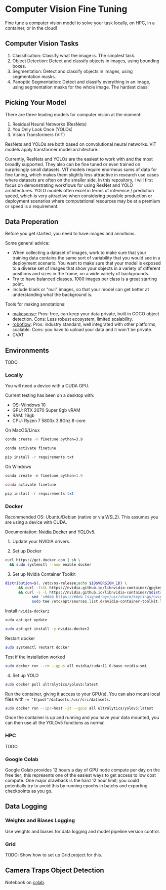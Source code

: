 # Computer Vision Fine Tuning
Fine tune a computer vision model to solve your task locally, on HPC, in a container, or in the cloud!

## Computer Vision Tasks

1. Classification: Classify what the image is.  The simplest task.
2. Object Detection: Detect and classify objects in images, using bounding boxes. 
3. Segmentation: Detect and classify objects in images, using segmentation masks.
4. Panoptic Segmentation: Detect and classify everything in an image, using segmentation masks for the whole image. The hardest class!

## Picking Your Model

There are three leading models for computer vision at the moment:

1. Residual Neural Networks (ResNets)
2. You Only Look Once (YOLOs)
3. Vision Transformers (ViT)

ResNets and YOLOs are both based on convolutional neural networks. ViT models apply transformer model architecture. 

Currently, ResNets and YOLOs are the easiest to work with and the most broadly supported. They also can be fine tuned or even trained on surprisingly small datasets.
ViT models require enormous sums of data for fine tuning, which makes them slightly less attractive in research use cases where datasets are often on the smaller side. 
In this repository, I will first focus on demonstrating workflows for using ResNet and YOLO architectures.
YOLO models often excel in terms of inference / prediction speed, which is very attractive when considering possible production or deployment scenarios where computational resources may be at a premium or speed is a requirement.

## Data Preperation

Before you get started, you need to have images and annotions.

Some general advice:

- When collecting a dataset of images, work to make sure that your training data contains the same sort of variability that you would see in a deployment scenario. You want to make sure that your model is exposed to a diverse set of images that show your objects in a variety of different positions and sizes in the frame, on a wide variety of backgrounds.
- Try to have balanced classes. 1000 images per class is a great starting point.
- Include blank or "null" images, so that your model can get better at understanding what the background is.

Tools for making annotations:

- [makesense](https://www.makesense.ai/): Pros: free, can keep your data private, built in COCO object detection. Cons: Less robust ecosystem, limited scalability.
- [roboflow](https://roboflow.com/): Pros: industry standard, well integrated with other platforms, scalable. Cons: you have to upload your data and it won't be private.
- CVAT

## Environments

TODO

### Locally

You will need a device with a CUDA GPU. 

Current testing has been on a desktop with:
- OS: Windows 10
- GPU: RTX 2070 Super 8gb vRAM
- RAM: 16gb 
- CPU: Ryzen 7 5800x 3.8Ghz 8-core

On MacOS/Linux
```bash
conda create -n finetune python=3.9

conda activate finetune

pip install -r requirements.txt
```

On Windows
```powershell
conda create -n finetune python=3.9

conda activate finetune

pip install -r requirements.txt
```

### Docker

Recommended OS: Ubuntu/Debian (native or via WSL2).
This assumes you are using a device with CUDA.

Documentation: [Nvidia Docker](https://github.com/ultralytics/yolov5/wiki/Docker-Quickstart) and [YOLOv5](https://github.com/ultralytics/yolov5/wiki/Docker-Quickstart).

1. Update your NVIDIA drivers.

2. Set up Docker

```bash
curl https://get.docker.com | sh \
  && sudo systemctl --now enable docker
```
3. Set up Nvidia Container Toolkit

```bash
distribution=$(. /etc/os-release;echo $ID$VERSION_ID) \
      && curl -fsSL https://nvidia.github.io/libnvidia-container/gpgkey | sudo gpg --dearmor -o /usr/share/keyrings/nvidia-container-toolkit-keyring.gpg \
      && curl -s -L https://nvidia.github.io/libnvidia-container/$distribution/libnvidia-container.list | \
            sed 's#deb https://#deb [signed-by=/usr/share/keyrings/nvidia-container-toolkit-keyring.gpg] https://#g' | \
            sudo tee /etc/apt/sources.list.d/nvidia-container-toolkit.list
```

Install `nvidia-docker2`

```bash
suda apt-get update

sudo apt-get install -y nvidia-docker2
```

Restart docker

```bash
sudo systemctl restart docker
```

Test if the installation worked

```bash
sudo docker run --rm --gpus all nvidia/cuda:11.0-base nvidia-smi
```

4. Set up YOLO

```bash
sudo docker pull ultralytics/yolov5:latest
```

Run the container, giving it access to your GPU(s). You can also mount local files with `-v "$(pwd)"/datasets:/usr/src/datasets`.

```bash
sudo docker run --ipc=host -it --gpus all ultralytics/yolov5:latest
```

Once the container is up and running and you have your data mounted, you can then use all the YOLOv5 functions as normal.

### HPC 

TODO

### Google Colab

Google Colab provides 12 hours a day of GPU node compute per day on the free tier; this represents one of the easiest ways to get access to low cost compute.
One major drawback is the hard 12 hour limit; you could potentially try to avoid this by running epochs in batchs and exporting checkpoints as you go. 

## Data Logging

### Weights and Biases Logging

Use weights and biases for data logging and model pipeline version control.

### Grid

TODO: Show how to set up Grid project for this.

## Camera Traps Object Detection

Notebook on [colab](https://colab.research.google.com/drive/1Q2zV7kYRHT_j630_fKyF08eYEaob-N2e?usp=sharing).


